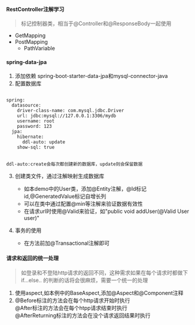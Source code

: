 #### RestController注解学习
> 标记控制器类，相当于@Controller和@ResponseBody一起使用
* GetMapping
* PostMapping
    * PathVariable


#### spring-data-jpa
1. 添加依赖
    spring-boot-starter-data-jpa和mysql-connector-java
2. 配置数据库
<pre><code>
spring:
  datasource:
    driver-class-name: com.mysql.jdbc.Driver
    url: jdbc:mysql://127.0.0.1:3306/mydb
    username: root
    password: 123
  jpa:
    hibernate:
      ddl-auto: update
    show-sql: true
 </code></pre>
 `ddl-auto:create会每次都创建新的数据库，update则会保留数据`

 3. 创建类文件，通过注解映射生成数据库
    * 如本demo中的User类，添加@Entity注解，@Id标记id,@GeneratedValue标记自增长列
    * 可以在类中通过配置@min等注解来验证数据有效性
    * 在请求url时使用@Valid来验证，如"public void addUser(@Valid User user)"

4. 事务的使用
    * 在方法前加@Transactional注解即可

#### 请求和返回的统一处理
> 如登录和不登陆http请求的返回不同，这种需求如果在每个请求时都做下if...else..
的判断的话将会很麻烦，需要一个统一的处理
1. 使用aspect,如本例中的BaseAspect,添加@Aspect和@Component注释
2. @Before标注的方法会在每个http请求开始时执行</br>
    @After标注的方法会在每个htpp请求结束时执行</br>
    @AfterReturning标注的方法会在没个请求返回结果时执行
